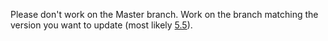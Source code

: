 Please don't work on the Master branch. Work on the branch matching the version you want to update (most likely [5.5](https://github.com/ARMmbed/mbed_OS_API_Docs/tree/5.5)).
